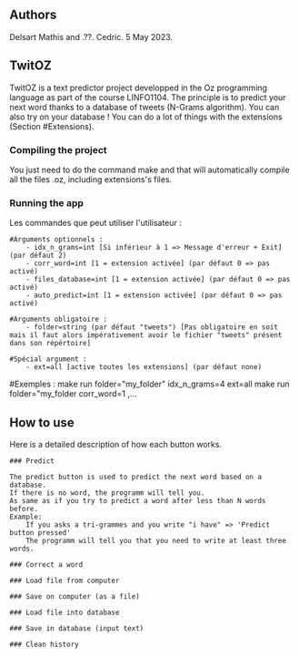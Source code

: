 ## Authors
Delsart Mathis and .??. Cedric.
5 May 2023.

## TwitOZ

TwitOZ is a text predictor project developped in the Oz programming language as part of the course LINFO1104.
The principle is to predict your next word thanks to a database of tweets (N-Grams algorithm).
You can also try on your database ! You can do a lot of things with the extensions (Section #Extensions).

### Compiling the project

You just need to do the command make and that will automatically compile all the files .oz, including extensions's files.

### Running the app

Les commandes que peut utiliser l'utilisateur :

    #Arguments optionnels :
        - idx_n_grams=int [Si inférieur à 1 => Message d'erreur + Exit] (par défaut 2)
        - corr_word=int [1 = extension activée] (par défaut 0 => pas activé)
        - files_database=int [1 = extension activée] (par défaut 0 => pas activé)
        - auto_predict=int [1 = extension activée] (par défaut 0 => pas activé)
    
    #Arguments obligatoire :
        - folder=string (par défaut "tweets") [Pas obligatoire en soit mais il faut alors impérativement avoir le fichier "tweets" présent dans son répértoire]

    #Spécial argument :
        - ext=all [active toutes les extensions] (par défaut none)

#Exemples :
    make run folder="my_folder" idx_n_grams=4 ext=all
    make run folder="my_folder corr_word=1
    ,...


## How to use

Here is a detailed description of how each button works.

    ### Predict

    The predict button is used to predict the next word based on a database.
    If there is no word, the programm will tell you.
    As same as if you try to predict a word after less than N words before.
    Example:
        If you asks a tri-grammes and you write "i have" => 'Predict button pressed'
        The programm will tell you that you need to write at least three words.

    ### Correct a word

    ### Load file from computer

    ### Save on computer (as a file)

    ### Load file into database

    ### Save in database (input text)

    ### Clean history